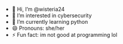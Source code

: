 - 👋 Hi, I’m @wisteria24
- 👀 I’m interested in cybersecurity
- 🌱 I’m currently learning python
- 😄 Pronouns: she/her
- ⚡ Fun fact: im not good at programming lol

<!---
wisteria24/wisteria24 is a ✨ special ✨ repository because its `README.md` (this file) appears on your GitHub profile.
You can click the Preview link to take a look at your changes.
--->
